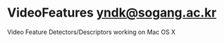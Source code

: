 VideoFeatures
yndk@sogang.ac.kr
=============

Video Feature Detectors/Descriptors working on Mac OS X
